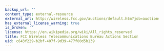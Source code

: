 ```yaml
---
backup_url: ''
content_type: external-resource
external_url: http://wireless.fcc.gov/auctions/default.htm?job=auctions_home
has_external_license_warning: true
is_broken: ''
license: https://en.wikipedia.org/wiki/All_rights_reserved
title: FCC Wireless Telecommunications Bureau Actions Section
uid: c643f229-b2bf-407f-9d39-477f00d5b139
---
```

